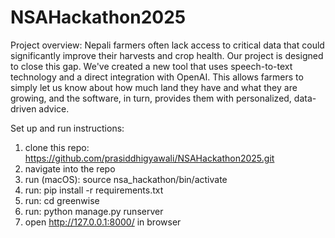 # NSAHackathon2025

Project overview: Nepali farmers often lack access to critical data that could significantly improve their harvests and crop health. Our project is designed to close this gap. We've created a new tool that uses speech-to-text technology and a direct integration with OpenAI. This allows farmers to simply let us know about how much land they have and what they are growing, and the software, in turn, provides them with personalized, data-driven advice.

Set up and run instructions: 
1) clone this repo: https://github.com/prasiddhigyawali/NSAHackathon2025.git
2) navigate into the repo
3) run (macOS): source nsa_hackathon/bin/activate
4) run: pip install -r requirements.txt
5) run: cd greenwise
6) run: python manage.py runserver
7) open http://127.0.0.1:8000/ in browser

